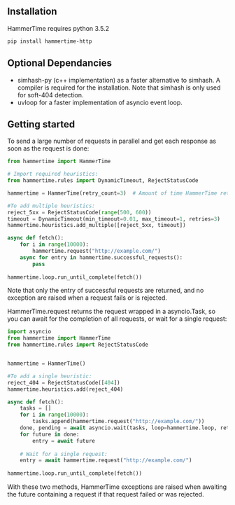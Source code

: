 ## Installation
HammerTime requires python 3.5.2
```bash
pip install hammertime-http
```


## Optional Dependancies
* simhash-py (c++ implementation) as a faster alternative to simhash. A compiler is required for the 
installation. Note that simhash is only used for soft-404 detection.
* uvloop for a faster implementation of asyncio event loop.


## Getting started

To send a large number of requests in parallel and get each response as soon as the request is done:

```python
from hammertime import HammerTime

# Import required heuristics:
from hammertime.rules import DynamicTimeout, RejectStatusCode

hammertime = HammerTime(retry_count=3)  # Amount of time HammerTime retries a failed request (default is 0, or no retry)

#To add multiple heuristics:
reject_5xx = RejectStatusCode(range(500, 600))
timeout = DynamicTimeout(min_timeout=0.01, max_timeout=1, retries=3)
hammertime.heuristics.add_multiple([reject_5xx, timeout])

async def fetch():
    for i in range(10000):
        hammertime.request("http://example.com/")
    async for entry in hammertime.successful_requests():
        pass
    
hammertime.loop.run_until_complete(fetch())
```

Note that only the entry of successful requests are returned, and no exception are raised when a request fails 
or is rejected.

HammerTime.request returns the request wrapped in a asyncio.Task, so you can await for the completion of all requests, 
or wait for a single request:

```python
import asyncio
from hammertime import HammerTime
from hammertime.rules import RejectStatusCode


hammertime = HammerTime()

#To add a single heuristic:
reject_404 = RejectStatusCode([404])
hammertime.heuristics.add(reject_404)

async def fetch():
    tasks = []
    for i in range(10000):
        tasks.append(hammertime.request("http://example.com/"))
    done, pending = await asyncio.wait(tasks, loop=hammertime.loop, return_when=asyncio.ALL_COMPLETED)
    for future in done:
        entry = await future
    
    # Wait for a single request:
    entry = await hammertime.request("http://example.com/")
    
hammertime.loop.run_until_complete(fetch())
```
With these two methods, HammerTime exceptions are raised when awaiting the future containing a request if that request 
failed or was rejected.

